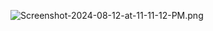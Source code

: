 ![Screenshot-2024-08-12-at-11-11-12-PM.png](https://i.postimg.cc/CKjQkZvj/Screenshot-2024-08-12-at-11-11-12-PM.png)
